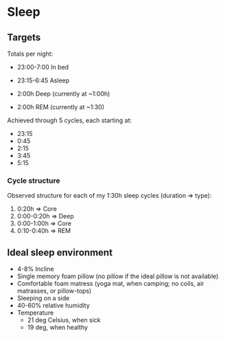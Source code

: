 # Sleep

## Targets

Totals per night:

- 23:00-7:00 In bed
- 23:15-6:45 Asleep

- 2:00h Deep (currently at ~1:00h)
- 2:00h REM (currently at ~1:30)

Achieved through 5 cycles, each starting at:

- 23:15
- 0:45
- 2:15
- 3:45
- 5:15

### Cycle structure

Observed structure for each of my 1:30h sleep cycles (duration => type):

1. 0:20h => Core
2. 0:00-0:20h => Deep
3. 0:00-1:00h => Core
4. 0:10-0:40h => REM

## Ideal sleep environment

- 4-8% Incline
- Single memory foam pillow (no pillow if the ideal pillow is not available)
- Comfortable foam matress (yoga mat, when camping; no coils, air matrasses, or pillow-tops)
- Sleeping on a side
- 40-60% relative humidity
- Temperature
  - 21 deg Celsius, when sick
  - 19 deg, when healthy
